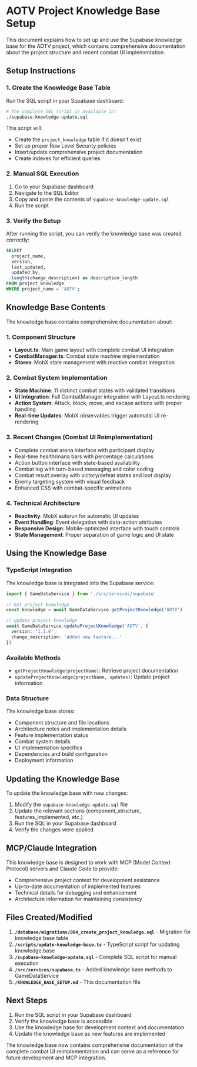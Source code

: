 # AOTV Project Knowledge Base Setup

This document explains how to set up and use the Supabase knowledge base for the AOTV project, which contains comprehensive documentation about the project structure and recent combat UI implementation.

## Setup Instructions

### 1. Create the Knowledge Base Table

Run the SQL script in your Supabase dashboard:

```bash
# The complete SQL script is available in:
./supabase-knowledge-update.sql
```

This script will:
- Create the `project_knowledge` table if it doesn't exist
- Set up proper Row Level Security policies
- Insert/update comprehensive project documentation
- Create indexes for efficient queries

### 2. Manual SQL Execution

1. Go to your Supabase dashboard
2. Navigate to the SQL Editor
3. Copy and paste the contents of `supabase-knowledge-update.sql`
4. Run the script

### 3. Verify the Setup

After running the script, you can verify the knowledge base was created correctly:

```sql
SELECT 
  project_name,
  version,
  last_updated,
  updated_by,
  length(change_description) as description_length
FROM project_knowledge 
WHERE project_name = 'AOTV';
```

## Knowledge Base Contents

The knowledge base contains comprehensive documentation about:

### 1. Component Structure
- **Layout.ts**: Main game layout with complete combat UI integration
- **CombatManager.ts**: Combat state machine implementation
- **Stores**: MobX state management with reactive combat integration

### 2. Combat System Implementation
- **State Machine**: 11 distinct combat states with validated transitions
- **UI Integration**: Full CombatManager integration with Layout.ts rendering
- **Action System**: Attack, block, move, and escape actions with proper handling
- **Real-time Updates**: MobX observables trigger automatic UI re-rendering

### 3. Recent Changes (Combat UI Reimplementation)
- Complete combat arena interface with participant display
- Real-time health/mana bars with percentage calculations
- Action button interface with state-based availability
- Combat log with turn-based messaging and color coding
- Combat result overlay with victory/defeat states and loot display
- Enemy targeting system with visual feedback
- Enhanced CSS with combat-specific animations

### 4. Technical Architecture
- **Reactivity**: MobX autorun for automatic UI updates
- **Event Handling**: Event delegation with data-action attributes
- **Responsive Design**: Mobile-optimized interface with touch controls
- **State Management**: Proper separation of game logic and UI state

## Using the Knowledge Base

### TypeScript Integration

The knowledge base is integrated into the Supabase service:

```typescript
import { GameDataService } from './src/services/supabase'

// Get project knowledge
const knowledge = await GameDataService.getProjectKnowledge('AOTV')

// Update project knowledge
await GameDataService.updateProjectKnowledge('AOTV', {
  version: '1.1.0',
  change_description: 'Added new feature...'
})
```

### Available Methods

- `getProjectKnowledge(projectName)`: Retrieve project documentation
- `updateProjectKnowledge(projectName, updates)`: Update project information

### Data Structure

The knowledge base stores:
- Component structure and file locations
- Architecture notes and implementation details
- Feature implementation status
- Combat system details
- UI implementation specifics
- Dependencies and build configuration
- Deployment information

## Updating the Knowledge Base

To update the knowledge base with new changes:

1. Modify the `supabase-knowledge-update.sql` file
2. Update the relevant sections (component_structure, features_implemented, etc.)
3. Run the SQL in your Supabase dashboard
4. Verify the changes were applied

## MCP/Claude Integration

This knowledge base is designed to work with MCP (Model Context Protocol) servers and Claude Code to provide:

- Comprehensive project context for development assistance
- Up-to-date documentation of implemented features
- Technical details for debugging and enhancement
- Architecture information for maintaining consistency

## Files Created/Modified

1. **`/database/migrations/004_create_project_knowledge.sql`** - Migration for knowledge base table
2. **`/scripts/update-knowledge-base.ts`** - TypeScript script for updating knowledge base
3. **`/supabase-knowledge-update.sql`** - Complete SQL script for manual execution
4. **`/src/services/supabase.ts`** - Added knowledge base methods to GameDataService
5. **`/KNOWLEDGE_BASE_SETUP.md`** - This documentation file

## Next Steps

1. Run the SQL script in your Supabase dashboard
2. Verify the knowledge base is accessible
3. Use the knowledge base for development context and documentation
4. Update the knowledge base as new features are implemented

The knowledge base now contains comprehensive documentation of the complete combat UI reimplementation and can serve as a reference for future development and MCP integration.